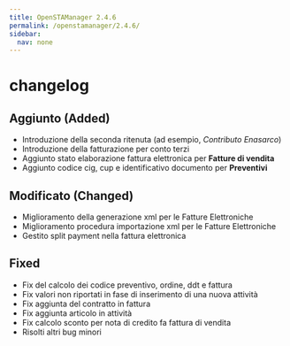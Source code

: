 ```yaml
---
title: OpenSTAManager 2.4.6
permalink: /openstamanager/2.4.6/
sidebar:
  nav: none
---
```


# changelog

## Aggiunto \(Added\)

* Introduzione della seconda ritenuta \(ad esempio, _Contributo Enasarco_\)
* Introduzione della fatturazione per conto terzi
* Aggiunto stato elaborazione fattura elettronica per **Fatture di vendita**
* Aggiunto codice cig, cup e identificativo documento per **Preventivi**

## Modificato \(Changed\)

* Miglioramento della generazione xml per le Fatture Elettroniche
* Miglioramento procedura importazione xml per le Fatture Elettroniche
* Gestito split payment nella fattura elettronica

## Fixed

* Fix del calcolo dei codice preventivo, ordine, ddt e fattura
* Fix valori non riportati in fase di inserimento di una nuova attività
* Fix aggiunta del contratto in fattura
* Fix aggiunta articolo in attività
* Fix calcolo sconto per nota di credito fa fattura di vendita
* Risolti altri bug minori

